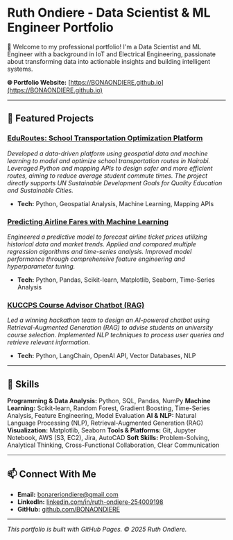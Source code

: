 # Ruth Ondiere - Data Scientist & ML Engineer Portfolio

👋 Welcome to my professional portfolio! I'm a Data Scientist and ML Engineer with a background in IoT and Electrical Engineering, passionate about transforming data into actionable insights and building intelligent systems.

**🌐 Portfolio Website:** [https://BONAONDIERE.github.io](https://BONAONDIERE.github.io)

---

## 🚀 Featured Projects

### [EduRoutes: School Transportation Optimization Platform](https://github.com/BONAONDIERE/eduroutes-project-link)
*Developed a data-driven platform using geospatial data and machine learning to model and optimize school transportation routes in Nairobi. Leveraged Python and mapping APIs to design safer and more efficient routes, aiming to reduce average student commute times. The project directly supports UN Sustainable Development Goals for Quality Education and Sustainable Cities.*
- **Tech:** Python, Geospatial Analysis, Machine Learning, Mapping APIs

### [Predicting Airline Fares with Machine Learning](https://github.com/BONAONDIERE/airline-fare-prediction)
*Engineered a predictive model to forecast airline ticket prices utilizing historical data and market trends. Applied and compared multiple regression algorithms and time-series analysis. Improved model performance through comprehensive feature engineering and hyperparameter tuning.*
- **Tech:** Python, Pandas, Scikit-learn, Matplotlib, Seaborn, Time-Series Analysis

### [KUCCPS Course Advisor Chatbot (RAG)](https://github.com/BONAONDIERE/chatbot-project-link)
*Led a winning hackathon team to design an AI-powered chatbot using Retrieval-Augmented Generation (RAG) to advise students on university course selection. Implemented NLP techniques to process user queries and retrieve relevant information.*
- **Tech:** Python, LangChain, OpenAI API, Vector Databases, NLP

---

## 💼 Skills

**Programming & Data Analysis:** Python, SQL, Pandas, NumPy
**Machine Learning:** Scikit-learn, Random Forest, Gradient Boosting, Time-Series Analysis, Feature Engineering, Model Evaluation
**AI & NLP:** Natural Language Processing (NLP), Retrieval-Augmented Generation (RAG)
**Visualization:** Matplotlib, Seaborn
**Tools & Platforms:** Git, Jupyter Notebook, AWS (S3, EC2), Jira, AutoCAD
**Soft Skills:** Problem-Solving, Analytical Thinking, Cross-Functional Collaboration, Clear Communication

---

## 📫 Connect With Me

- **Email:** [bonareriondiere@gmail.com](mailto:bonareriondiere@gmail.com)
- **LinkedIn:** [linkedin.com/in/ruth-ondiere-254009198](https://linkedin.com/in/ruth-ondiere-254009198)
- **GitHub:** [github.com/BONAONDIERE](https://github.com/BONAONDIERE)

---

*This portfolio is built with GitHub Pages. © 2025 Ruth Ondiere.*

